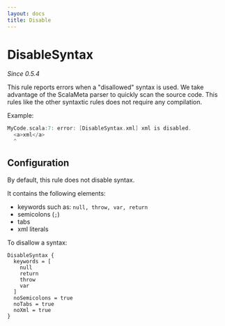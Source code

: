 ```yaml
---
layout: docs
title: Disable
---
```


# DisableSyntax

_Since 0.5.4_

This rule reports errors when a "disallowed" syntax is used. We take advantage of the ScalaMeta parser to quickly
scan the source code. This rules like the other syntaxtic rules does not require any compilation.

Example:

```scala
MyCode.scala:7: error: [DisableSyntax.xml] xml is disabled.
  <a>xml</a>
  ^
```

## Configuration

By default, this rule does not disable syntax.

It contains the following elements:

* keywords such as: `null, throw, var, return`
* semicolons (`;`)
* tabs
* xml literals

To disallow a syntax:

```
DisableSyntax {
  keywords = [
    null
    return
    throw
    var
  ]
  noSemicolons = true
  noTabs = true
  noXml = true
}
```